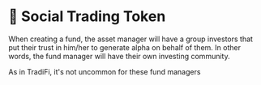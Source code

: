 # 🏦 Social Trading Token

When creating a fund, the asset manager will have a group investors that put their trust in him/her to generate alpha on behalf of them. In other words, the fund manager will have their own investing community.

As in TradiFi, it's not uncommon for these fund managers
